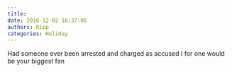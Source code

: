 ```yaml
---
title: 
date: 2016-12-02 16:37:05
authors: Ripp
categories: Holiday
---
```


 Had someone ever been arrested and charged as accused I for one would be your biggest fan
